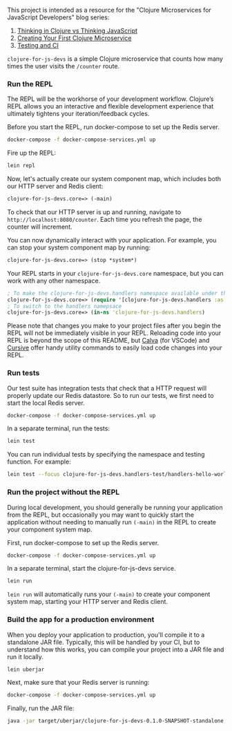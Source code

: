 This project is intended as a resource for the "Clojure Microservices for JavaScript Developers" blog series:

1. [Thinking in Clojure vs Thinking JavaScript](https://circleci.com/blog/clojure-microservices-for-js-devs-pt-1/)
2. [Creating Your First Clojure Microservice](https://circleci.com/blog/clojure-microservices-for-js-devs-pt-2/)
3. [Testing and CI](https://circleci.com/blog/clojure-microservices-for-js-devs-pt-3/)

`clojure-for-js-devs` is a simple Clojure microservice that counts how many times the user visits the `/counter` route.

### Run the REPL

The REPL will be the workhorse of your development workflow. Clojure’s REPL allows you an interactive and flexible development experience that ultimately tightens your iteration/feedback cycles.

Before you start the REPL, run docker-compose to set up the Redis server.

```sh
docker-compose -f docker-compose-services.yml up
```

Fire up the REPL:

```sh
lein repl
```

Now, let's actually create our system component map, which includes both our HTTP server and Redis client:

```clojure
clojure-for-js-devs.core=> (-main)
```

To check that our HTTP server is up and running, navigate to `http://localhost:8080/counter`. Each time you refresh the page, the counter will increment.

You can now dynamically interact with your application. For example, you can stop your system component map by running:

```clojure
clojure-for-js-devs.core=> (stop *system*)
```

Your REPL starts in your `clojure-for-js-devs.core` namespace, but you can work with any other namespace.

```clojure
; To make the clojure-for-js-devs.handlers namespace available under the "handlers" alias
clojure-for-js-devs.core=> (require '[clojure-for-js-devs.handlers :as handlers])
; To switch to the handlers namepsace
clojure-for-js-devs.core=> (in-ns 'clojure-for-js-devs.handlers)
```

Please note that changes you make to your project files after you begin the REPL will not be immediately visible in your REPL. Reloading code into your REPL is beyond the scope of this README, but [Calva](https://calva.io/) (for VSCode) and [Cursive](https://cursive-ide.com/userguide/repl.html) offer handy utility commands to easily load code changes into your REPL.

### Run tests

Our test suite has integration tests that check that a HTTP request will properly update our Redis datastore. So to run our tests, we first need to start the local Redis server.

```sh
docker-compose -f docker-compose-services.yml up
```

In a separate terminal, run the tests:

```sh
lein test
```

You can run individual tests by specifying the namespace and testing function. For example:

```sh
lein test --focus clojure-for-js-devs.handlers-test/handlers-hello-world
```

### Run the project without the REPL

During local development, you should generally be running your application from the REPL, but occasionally you may want to quickly start the application without needing to manually run `(-main)` in the REPL to create your component system map.

First, run docker-compose to set up the Redis server.

```sh
docker-compose -f docker-compose-services.yml up
```

In a separate terminal, start the clojure-for-js-devs service.

```sh
lein run
```

`lein run` will automatically runs your `(-main)` to create your component system map, starting your HTTP server and Redis client.

### Build the app for a production environment

When you deploy your application to production, you'll compile it to a standalone JAR file. Typically, this will be handled by your CI, but to understand how this works, you can compile your project into a JAR file and run it locally.

```sh
lein uberjar
```

Next, make sure that your Redis server is running:

```sh
docker-compose -f docker-compose-services.yml up
```

Finally, run the JAR file:

```sh
java -jar target/uberjar/clojure-for-js-devs-0.1.0-SNAPSHOT-standalone.jar
```
